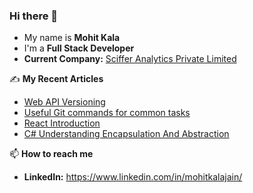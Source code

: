 ### Hi there 👋

<!--
**mohitkalajain/Intro** is a ✨ _special_ ✨ repository because its `README.md` (this file) appears on your GitHub profile.
Here are some ideas to get you started:
- 🔭 I’m currently working on ...
- 🌱 I’m currently learning ...
- 👯 I’m looking to collaborate on ...
- 🤔 I’m looking for help with ...
- 💬 Ask me about ...
- 📫 How to reach me: ...
- 😄 Pronouns: ...
- ⚡ Fun fact: ...
-->

- My name is **Mohit Kala**
- I'm a **Full Stack Developer**
- **Current Company:** [Sciffer Analytics Private Limited](https://www.sciffer.com)

:writing_hand: **My Recent Articles**

- [Web API Versioning](https://www.c-sharpcorner.com/article/web-api-versioning/) 
- [Useful Git commands for common tasks](https://mohitkalajain.medium.com/useful-git-commands-for-common-tasks-5b73f4b5769f)
- [React Introduction](https://mohitkalajain.medium.com/react-introduction-181a6a8e8945)
- [C# Understanding Encapsulation And Abstraction](https://mohitkalajain.medium.com/understanding-encapsulation-and-abstraction-a4223c8c82ee)



📫 **How to reach me**

- **LinkedIn:** https://www.linkedin.com/in/mohitkalajain/


